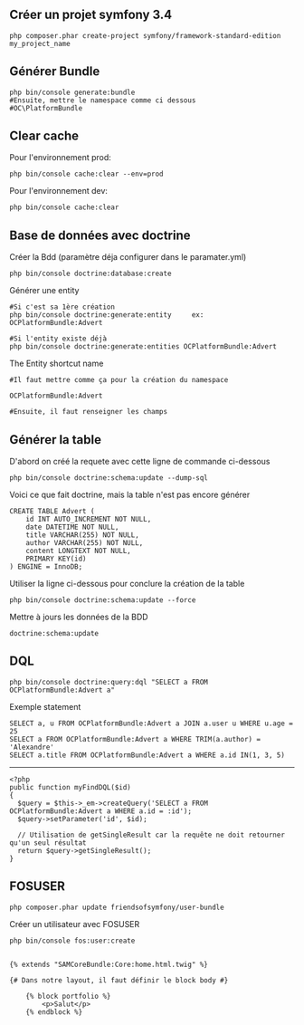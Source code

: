 Créer un projet symfony 3.4
---
    php composer.phar create-project symfony/framework-standard-edition my_project_name
    
Générer Bundle
---
    php bin/console generate:bundle
    #Ensuite, mettre le namespace comme ci dessous
    #OC\PlatformBundle

Clear cache
---

Pour l'environnement prod:

    php bin/console cache:clear --env=prod
    
Pour l'environnement dev:

    php bin/console cache:clear
    
Base de données avec doctrine
---
Créer la Bdd (paramètre déja configurer dans le paramater.yml)

    php bin/console doctrine:database:create
    
Générer une entity

    #Si c'est sa 1ère création
    php bin/console doctrine:generate:entity     ex: OCPlatformBundle:Advert
    
    #Si l'entity existe déjà
    php bin/console doctrine:generate:entities OCPlatformBundle:Advert
    
The Entity shortcut name
    
    #Il faut mettre comme ça pour la création du namespace
    
    OCPlatformBundle:Advert
    
    #Ensuite, il faut renseigner les champs
    
Générer la table
--
D'abord on créé la requete avec cette ligne de commande ci-dessous

    php bin/console doctrine:schema:update --dump-sql
    
Voici ce que fait doctrine, mais la table n'est pas encore générer

    CREATE TABLE Advert (
        id INT AUTO_INCREMENT NOT NULL,
        date DATETIME NOT NULL,
        title VARCHAR(255) NOT NULL,
        author VARCHAR(255) NOT NULL,
        content LONGTEXT NOT NULL,
        PRIMARY KEY(id)
    ) ENGINE = InnoDB;
    
Utiliser la ligne ci-dessous pour conclure la création de la table

    php bin/console doctrine:schema:update --force
    
Mettre à jours les données de la BDD
   
    doctrine:schema:update
    
DQL
--
    php bin/console doctrine:query:dql "SELECT a FROM OCPlatformBundle:Advert a"
    
Exemple statement
    
    SELECT a, u FROM OCPlatformBundle:Advert a JOIN a.user u WHERE u.age = 25
    SELECT a FROM OCPlatformBundle:Advert a WHERE TRIM(a.author) = 'Alexandre'
    SELECT a.title FROM OCPlatformBundle:Advert a WHERE a.id IN(1, 3, 5)
---
    <?php
    public function myFindDQL($id)
    {
      $query = $this->_em->createQuery('SELECT a FROM OCPlatformBundle:Advert a WHERE a.id = :id');
      $query->setParameter('id', $id);
      
      // Utilisation de getSingleResult car la requête ne doit retourner qu'un seul résultat
      return $query->getSingleResult();
    }
    
FOSUSER
--
    php composer.phar update friendsofsymfony/user-bundle
    
Créer un utilisateur avec FOSUSER
    
    php bin/console fos:user:create
    
    
    {% extends "SAMCoreBundle:Core:home.html.twig" %}
    
    {# Dans notre layout, il faut définir le block body #}
    
        {% block portfolio %}
            <p>Salut</p>
        {% endblock %}